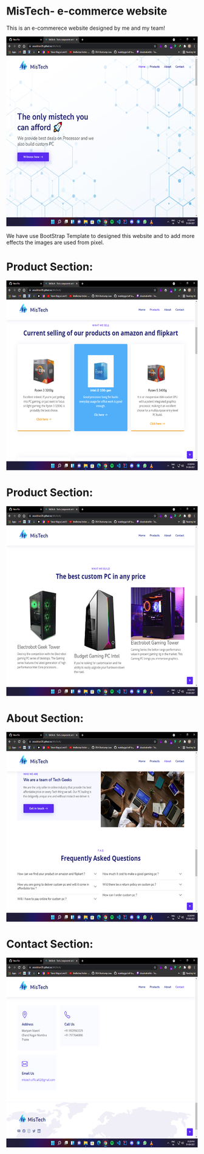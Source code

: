 # MisTech- e-commerce website
   <p> This is an e-commerece website designed by me and my team!</p>
   <img src = "https://github.com/anaskhan28/MisTech/blob/main/screenshots/home.png" height = 500px width = 700px <link href = "https://anaskhan28.github.io/MisTech/"></img>
   <p> We have use BootStrap Template to designed this website and to add more effects the images are used from pixel.</p>
  
# Product Section:
   <img src = "https://github.com/anaskhan28/MisTech/blob/main/screenshots/product.png"  height = 500px width = 700px ></img>
   
# Product Section:
   <img src = "https://github.com/anaskhan28/MisTech/blob/main/screenshots/pro.png"  height = 500px width = 700px ></img>

# About Section:
   <img src = "https://github.com/anaskhan28/MisTech/blob/main/screenshots/about.png"  height = 500px width = 700px ></img>

# Contact Section:
   <img src = "https://github.com/anaskhan28/MisTech/blob/main/screenshots/contact.png"  height = 500px width = 700px ></img>
